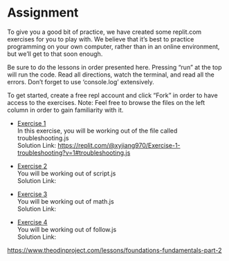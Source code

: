 # Assignment

To give you a good bit of practice, we have created some replit.com exercises for you to play with. We believe that it’s best to practice programming on your own computer, rather than in an online environment, but we’ll get to that soon enough.

Be sure to do the lessons in order presented here. Pressing “run” at the top will run the code. Read all directions, watch the terminal, and read all the errors. Don’t forget to use ‘console.log’ extensively.

To get started, create a free repl account and click “Fork” in order to have access to the exercises. Note: Feel free to browse the files on the left column in order to gain familiarity with it.

- [Exercise 1](https://replit.com/@I3uckwheat/troubleshooting#troubleshooting.js)<br>
In this exercise, you will be working out of the file called troubleshooting.js<br>
Solution Link: https://replit.com/@xyjiang970/Exercise-1-troubleshooting?v=1#troubleshooting.js

- [Exercise 2](https://replit.com/@I3uckwheat/enter-a-number#script.js)<br>
You will be working out of script.js<br>
Solution Link: 

- [Exercise 3](https://replit.com/@I3uckwheat/lets-do-some-math#math.js)<br>
You will be working out of math.js<br>
Solution Link: 

- [Exercise 4](https://replit.com/@I3uckwheat/direction-follow#follow.js)<br>
You will be working out of follow.js<br>
Solution Link: 

https://www.theodinproject.com/lessons/foundations-fundamentals-part-2